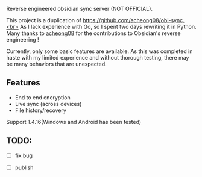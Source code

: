 
Reverse engineered obsidian sync server (NOT OFFICIAL).

This project is a duplication of https://github.com/acheong08/obi-sync.<br>
As I lack experience with Go, so I spent two days rewriting it in Python.<br>
Many thanks to [acheong08](https://github.com/acheong08) for the contributions to Obsidian's reverse engineering !

Currently, only some basic features are available. 
As this was completed in haste with my limited experience and without thorough testing, 
there may be many behaviors that are unexpected.

## Features
- End to end encryption
- Live sync (across devices)
- File history/recovery

Support 1.4.16(Windows and Android has been tested)

## TODO:

- [ ] fix bug
- [ ] publish

